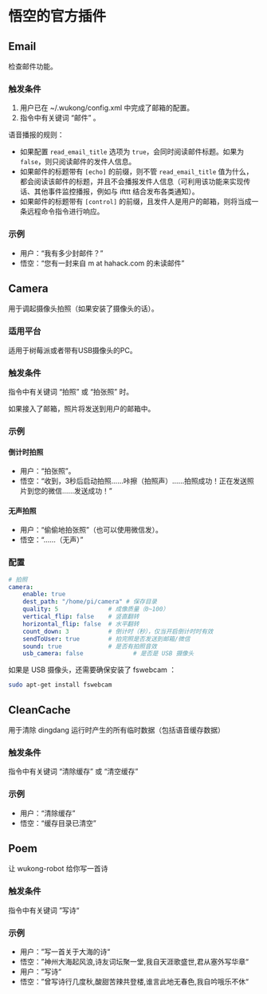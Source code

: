 # 悟空的官方插件

## Email

检查邮件功能。

### 触发条件

1. 用户已在 ~/.wukong/config.xml 中完成了邮箱的配置。
2. 指令中有关键词 “邮件” 。

语音播报的规则：
- 如果配置 `read_email_title` 选项为 `true`，会同时阅读邮件标题。如果为 `false`，则只阅读邮件的发件人信息。
- 如果邮件的标题带有 `[echo]` 的前缀，则不管 `read_email_title` 值为什么，都会阅读该邮件的标题，并且不会播报发件人信息（可利用该功能来实现传话、其他事件监控播报，例如与 ifttt 结合发布各类通知）。
- 如果邮件的标题带有 `[control]` 的前缀，且发件人是用户的邮箱，则将当成一条远程命令指令进行响应。

### 示例

- 用户：“我有多少封邮件？”
- 悟空：“您有一封来自 m at hahack.com 的未读邮件”

## Camera

用于调起摄像头拍照（如果安装了摄像头的话）。

### 适用平台

适用于树莓派或者带有USB摄像头的PC。

### 触发条件

指令中有关键词 “拍照” 或 “拍张照” 时。

如果接入了邮箱，照片将发送到用户的邮箱中。

### 示例

#### 倒计时拍照

- 用户：“拍张照”。
- 悟空：“收到，3秒后启动拍照……咔擦（拍照声）……拍照成功！正在发送照片到您的微信……发送成功！”

#### 无声拍照

- 用户：“偷偷地拍张照”（也可以使用微信发）。
- 悟空：“……（无声）”

### 配置

``` yml
# 拍照
camera:
    enable: true
    dest_path: "/home/pi/camera" # 保存目录
    quality: 5              # 成像质量（0~100）
    vertical_flip: false    # 竖直翻转
    horizontal_flip: false  # 水平翻转
    count_down: 3           # 倒计时（秒），仅当开启倒计时时有效
    sendToUser: true        # 拍完照是否发送到邮箱/微信
    sound: true             # 是否有拍照音效
    usb_camera: false              # 是否是 USB 摄像头
```

如果是 USB 摄像头，还需要确保安装了 fswebcam ：

``` sh
sudo apt-get install fswebcam
```

## CleanCache

用于清除 dingdang 运行时产生的所有临时数据（包括语音缓存数据）

### 触发条件

指令中有关键词 “清除缓存” 或 “清空缓存”

### 示例

- 用户：“清除缓存”
- 悟空：“缓存目录已清空”

## Poem

让 wukong-robot 给你写一首诗

### 触发条件

指令中有关键词 ”写诗“ 

### 示例

- 用户：”写一首关于大海的诗“
- 悟空：”神州大海起风浪,诗友词坛聚一堂,我自天涯歌盛世,君从塞外写华章“
- 用户：”写诗“
- 悟空：”曾写诗行几度秋,酸甜苦辣共登楼,谁言此地无春色,我自吟哦乐不休“
